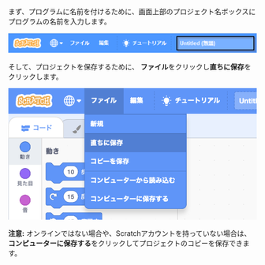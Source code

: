 まず、プログラムに名前を付けるために、画面上部のプロジェクト名ボックスにプログラムの名前を入力します。

![強調表示されているプロジェクト名ボックス。](images/name-annotated.png)

そして、プロジェクトを保存するために、 **ファイル**をクリックし**直ちに保存**をクリックします。

![「ファイル」メニューの「直ちに保存」を選択。](images/save.png)

**注意:** オンラインではない場合や、Scratchアカウントを持っていない場合は、**コンピューターに保存する**をクリックしてプロジェクトのコピーを保存できます。

